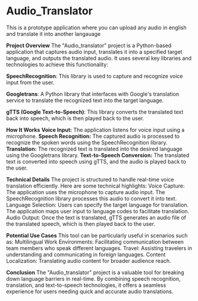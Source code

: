 # Audio_Translator
This is a prototype application where you can upload any audio in english and translate it into another langauage


**Project Overview**
The "Audio_translator" project is a Python-based application that captures audio input, translates it into a specified target language, and outputs the translated audio. It uses several key libraries and technologies to achieve this functionality:

**SpeechRecognition**: This library is used to capture and recognize voice input from the user.

**Googletrans**: A Python library that interfaces with Google's translation service to translate the recognized text into the target language.

**gTTS (Google Text-to-Speech)**: This library converts the translated text back into speech, which is then played back to the user.

**How It Works**
**Voice Input:** The application listens for voice input using a microphone.
**Speech Recognition:** The captured audio is processed to recognize the spoken words using the SpeechRecognition library.
**Translation:** The recognized text is translated into the desired language using the Googletrans library.
**Text-to-Speech Conversion:** The translated text is converted into speech using gTTS, and the audio is played back to the user.

**Technical Details**
The project is structured to handle real-time voice translation efficiently. Here are some technical highlights:
Voice Capture: The application uses the microphone to capture audio input. The SpeechRecognition library processes this audio to convert it into text.
Language Selection: Users can specify the target language for translation. The application maps user input to language codes to facilitate translation.
Audio Output: Once the text is translated, gTTS generates an audio file of the translated speech, which is then played back to the user.

**Potential Use Cases**
This tool can be particularly useful in scenarios such as:
Multilingual Work Environments: Facilitating communication between team members who speak different languages.
Travel: Assisting travelers in understanding and communicating in foreign languages.
Content Localization: Translating audio content for broader audience reach.

**Conclusion**
The "Audio_translator" project is a valuable tool for breaking down language barriers in real-time. By combining speech recognition, translation, and text-to-speech technologies, it offers a seamless experience for users needing quick and accurate audio translations.
